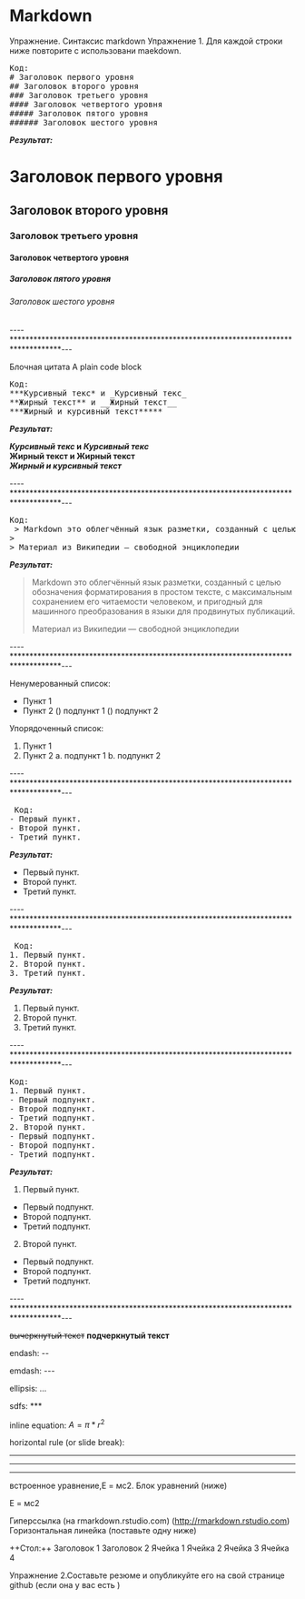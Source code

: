 # Markdown
Упражнение. Синтаксис markdown
Упражнение 1. Для каждой строки ниже повторите с использовани maekdown.
<pre>
Код:
# Заголовок первого уровня
## Заголовок второго уровня
### Заголовок третьего уровня
#### Заголовок четвертого уровня
##### Заголовок пятого уровня
###### Заголовок шестого уровня
</pre>
***Результат:***

# Заголовок первого уровня
## Заголовок второго уровня
### Заголовок третьего уровня
#### Заголовок четвертого уровня
##### Заголовок пятого уровня
###### Заголовок шестого уровня

----************************************************************************************---

Блочная цитата
A plain code block
<pre>
Код: 
***Курсивный текс* и _Курсивный текс_ 
**Жирный текст** и __Жирный текст__ 
***Жирный и курсивный текст***** 
</pre>
***Результат:***

***Курсивный текс* и _Курсивный текс_ <br>
**Жирный текст** и __Жирный текст__ <br>
***Жирный и курсивный текст***** 

----************************************************************************************---

<pre>
Код: 
 > Markdown это облегчённый язык разметки, созданный с целью обозначения форматирования в простом тексте, с максимальным сохранением его читаемости человеком, и пригодный для машинного преобразования в языки для продвинутых публикаций.
>
> Материал из Википедии — свободной энциклопедии
</pre>
***Результат:***

> Markdown это облегчённый язык разметки, созданный с целью обозначения форматирования в простом тексте, с максимальным сохранением его читаемости человеком, и пригодный для машинного преобразования в языки для продвинутых публикаций.
>
> Материал из Википедии — свободной энциклопедии


----************************************************************************************---

Ненумерованный список:
-	Пункт 1
-	Пункт 2
 () подпункт 1
 () подпункт 2
   
Упорядоченный список:
1.	Пункт 1
2.	Пункт 2
a.	подпункт 1
b.	подпункт 2

----************************************************************************************---

<pre>
 Код:
- Первый пункт.
- Второй пункт.
- Третий пункт.
</pre>
***Результат:***

- Первый пункт.
- Второй пункт.
- Третий пункт.  

----************************************************************************************---
<pre>
 Код:
1. Первый пункт.
2. Второй пункт.
3. Третий пункт.
</pre> 
***Результат:***

1. Первый пункт.
2. Второй пункт.
3. Третий пункт.   

----************************************************************************************---

<pre>
Код:
1. Первый пункт.
- Первый подпункт.
- Второй подпункт.
- Третий подпункт.
2. Второй пункт.
- Первый подпункт.
- Второй подпункт.
- Третий подпункт.
</pre>
***Результат:***
  
1. Первый пункт.
- Первый подпункт.
- Второй подпункт.
- Третий подпункт.
2. Второй пункт.
- Первый подпункт.
- Второй подпункт.
- Третий подпункт.

----************************************************************************************---

~~вычеркнутый текст~~
__подчеркнутый текст__

endash: --

emdash: ---

ellipsis: ...

sdfs: ***

inline equation: $A = \pi*r^{2}$

horizontal rule (or slide break):

***
---
___

встроенное уравнение,Е = мс2. Блок уравнений (ниже)

Е = мс2

Гиперссылка (на rmarkdown.rstudio.com) (http://rmarkdown.rstudio.com) Горизонтальная линейка (поставьте одну ниже)


++Стол:++
Заголовок 1	Заголовок 2
Ячейка 1	Ячейка 2
Ячейка 3	Ячейка 4

Упражнение 2.Составьте резюме и опубликуйте его на свой странице github (если она у вас есть )
